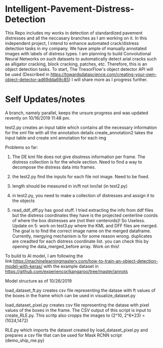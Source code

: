 # Intelligent-Pavement-Distress-Detection
This Repo includes my works in detection of standardized pavement distresses and all the neccasary branches as I am working on it. In this independent project, I intend to enhance automated crack/distress detection tasks in my company. We have ample of manually annotated images with labels of distress types. I am planning to build Convolutional Neural Networks on such datasets to automatically detect arial cracks such as alligator cracking, block cracking, patches, etc. Therefore, this is an object detection tasks. To start, The TnesorFlow's object detector API will be used (Described in https://towardsdatascience.com/creating-your-own-object-detector-ad69dda69c85) I will share more as I progress further.




# Self Updates/notes
A branch, namely parallel, keeps the unsure progress and was updated revently on 10/16/2019 11:48 pm.

test2.py creates an input table which contains all the necessary information for the xml file with all the annotation details
create_annotation2 takes the input table and create xml annotation for each img

Problems so far:

1. The DE kml file does not give disstress information per frame. The distress collection is for the whole section. Need to find a way to decompose the distress data into frames.

2. the test2.py find the inputs for each file not image. Need to be fixed.

3. length should be measured in in/ft not lon/lat (in test2.py)

4. in test2.py, you need to make a collection of distresses and assign it to the objects

5. read_ddf_dff.py has good stuff. I tried extracting the info from ddf files but the distress coordinates they have is the projected centerline coords of where the box distresses are (not their centeroids)! So Useless. 
Update on 5: work on test3.py where the KML and DFF files are merged. The goal is to find the correct image name on the merged dataframe. Currently, mergying mechanism is for some reason wrong. duplicates are creadted for each distress coordinate list. you can check this by opening the data_merged_before array. Work on this!

To build to AI model, I am following the link:https://machinelearningmastery.com/how-to-train-an-object-detection-model-with-keras/ with the example dataset in https://github.com/experiencor/kangaroo/tree/master/annots



Model structure as of 10/26/2019

load_dataset_ft.py    creates csv file representing the datase with ft values of the boxes in the frame which can be used in visualize_dataset.py

load_dataset_pixel.py    creates csv file representing the datase with pixel values of the boxes in the frame. The CSV output of this script is input to create_RLE.py.  This scritp also cropps the images to (2^10, 2^6*23) = (1024,1472)

RLE.py    which imports the dataset created by load_dataset_pixel.py and prepares a csv file that can be used for Mask RCNN script (demo_ship_me.py) 



